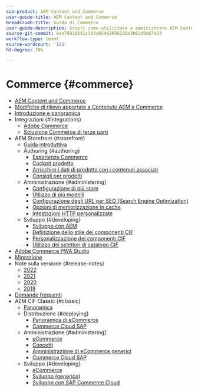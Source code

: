 ```yaml
---
sub-product: AEM Content and Commerce
user-guide-title: AEM Content and Commerce
breadcrumb-title: Guida di Commerce
user-guide-description: Scopri come utilizzare e amministrare AEM Content and Commerce.
source-git-commit: 0ae78938641c383a65462096235e3b62d6b67e23
workflow-type: tm+mt
source-wordcount: '123'
ht-degree: 70%

---
```



# Commerce {#commerce}

+ [AEM Content and Commerce](/help/commerce/home.md)
+ [Modifiche di rilievo apportate a Contenuto AEM e Commerce](cif/changes.md)
+ [Introduzione e panoramica](cif/introduction.md)
+ Integrazioni {#integrations}
   + [Adobe Commerce](cif/integrating/magento.md)
   + [Soluzione Commerce di terze parti](cif/integrating/third-party.md)
+ AEM Storefront {#storefront}
   + [Guida introduttiva](cif/getting-started.md)
   + Authoring {#authoring}
      + [Esperienze Commerce](cif/authoring/authoring-commerce-experiences.md)
      + [Cockpit prodotto](cif/authoring/product-cockpit.md)
      + [Arricchire i dati di prodotto con i contenuti associati](cif/authoring/enrich-product-associated-content.md)
      + [Consigli per prodotti](cif/authoring/product-recommendations.md)
   + Amministrazione {#administering}
      + [Configurazione di più store](cif/configuring/multi-store-setup.md)
      + [Utilizzo di più modelli](cif/configuring/multi-template-usage.md)
      + [Configurazione degli URL per SEO (Search Engine Optimization)](cif/configuring/advanced-url-configuration.md)
      + [Opzioni di memorizzazione in cache](cif/configuring/caching.md)
      + [Intestazioni HTTP personalizzate](/help/commerce/cif/configuring/custom-http-headers.md)
   + Sviluppo {#developing}
      + [Sviluppo con AEM](cif/develop.md)
      + [Definizione dello stile dei componenti CIF](cif/customizing/style-cif-component.md)
      + [Personalizzazione dei componenti CIF](cif/customizing/customize-cif-components.md)
      + [Utilizzo dei selettori di catalogo CIF](cif/customizing/use-cif-pickers.md)
+ [Adobe Commerce PWA Studio](cif/pwa-studio/getting-started.md)
+ [Migrazione](cif/migration.md)
+ Note sulla versione {#release-notes}
   + [2022](cif/release-notes/release-notes-2022.md)
   + [2021](cif/release-notes/release-notes-2021.md)
   + [2020](cif/release-notes/release-notes-2020.md)
   + [2019](cif/release-notes/release-notes-2019.md)
+ [Domande frequenti](cif/faq.md)
+ AEM CIF Classic {#classic}
   + [Panoramica](/help/commerce/cif-classic/home.md)
   + Distribuzione {#deploying}
      + [Panoramica di eCommerce](/help/commerce/cif-classic/deploying/ecommerce.md)
      + [Commerce Cloud SAP](/help/commerce/cif-classic/deploying/sap-commerce-cloud.md)
   + Amministrazione {#administering}
      + [eCommerce](/help/commerce/cif-classic/administering/ecommerce.md)
      + [Concetti](/help/commerce/cif-classic/administering/concepts.md)
      + [Amministrazione di eCommerce generici](/help/commerce/cif-classic/administering/generic.md)
      + [Commerce Cloud SAP](/help/commerce/cif-classic/administering/sap-commerce-cloud.md)
   + Sviluppo {#developing}
      + [eCommerce](/help/commerce/cif-classic/developing/ecommerce.md)
      + [Sviluppo (generico)](/help/commerce/cif-classic/developing/generic.md)
      + [Sviluppo con SAP Commerce Cloud](/help/commerce/cif-classic/developing/sap-commerce-cloud.md)
